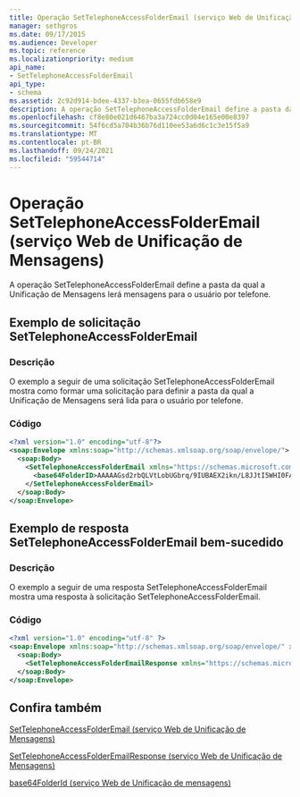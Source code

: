 ```yaml
---
title: Operação SetTelephoneAccessFolderEmail (serviço Web de Unificação de Mensagens)
manager: sethgros
ms.date: 09/17/2015
ms.audience: Developer
ms.topic: reference
ms.localizationpriority: medium
api_name:
- SetTelephoneAccessFolderEmail
api_type:
- schema
ms.assetid: 2c92d914-bdee-4337-b3ea-0655fdb658e9
description: A operação SetTelephoneAccessFolderEmail define a pasta da qual a Unificação de Mensagens lerá mensagens para o usuário por telefone.
ms.openlocfilehash: cf8e80e021d6467ba3a724cc0d04e165e00e8397
ms.sourcegitcommit: 54f6cd5a704b36b76d110ee53a6d6c1c3e15f5a9
ms.translationtype: MT
ms.contentlocale: pt-BR
ms.lasthandoff: 09/24/2021
ms.locfileid: "59544714"
---
```

# <a name="settelephoneaccessfolderemail-operation-um-web-service"></a>Operação SetTelephoneAccessFolderEmail (serviço Web de Unificação de Mensagens)

A operação SetTelephoneAccessFolderEmail define a pasta da qual a Unificação de Mensagens lerá mensagens para o usuário por telefone.
  
## <a name="settelephoneaccessfolderemail-request-example"></a>Exemplo de solicitação SetTelephoneAccessFolderEmail

### <a name="description"></a>Descrição

O exemplo a seguir de uma solicitação SetTelephoneAccessFolderEmail mostra como formar uma solicitação para definir a pasta da qual a Unificação de Mensagens será lida para o usuário por telefone.
  
### <a name="code"></a>Código

```XML
<?xml version="1.0" encoding="utf-8"?>
<soap:Envelope xmlns:soap="http://schemas.xmlsoap.org/soap/envelope/">
  <soap:Body>
    <SetTelephoneAccessFolderEmail xmlns="https://schemas.microsoft.com/exchange/services/2006/messages">
      <base64FolderID>AAAAAGsd2rbQLVtLobUGbrq/9IUBAEX2ikn/L8JJtI5WHI0FAW8AAAFXHhsAAA==</base64FolderID>
    </SetTelephoneAccessFolderEmail>
  </soap:Body>
</soap:Envelope>
```

## <a name="successful-settelephoneaccessfolderemail-response-example"></a>Exemplo de resposta SetTelephoneAccessFolderEmail bem-sucedido

### <a name="description"></a>Descrição

O exemplo a seguir de uma resposta SetTelephoneAccessFolderEmail mostra uma resposta à solicitação SetTelephoneAccessFolderEmail.
  
### <a name="code"></a>Código

```XML
<?xml version="1.0" encoding="utf-8" ?> 
<soap:Envelope xmlns:soap="http://schemas.xmlsoap.org/soap/envelope/" xmlns:xsi="http://www.w3.org/2001/XMLSchema-instance" xmlns:xsd="http://www.w3.org/2001/XMLSchema">
  <soap:Body>
    <SetTelephoneAccessFolderEmailResponse xmlns="https://schemas.microsoft.com/exchange/services/2006/messages" /> 
  </soap:Body>
</soap:Envelope>
```

## <a name="see-also"></a>Confira também



[SetTelephoneAccessFolderEmail (serviço Web de Unificação de Mensagens)](settelephoneaccessfolderemail-um-web-service.md)
  
[SetTelephoneAccessFolderEmailResponse (serviço Web de Unificação de Mensagens)](settelephoneaccessfolderemailresponse-um-web-service.md)
  
[base64FolderId (serviço Web de Unificação de mensagens)](base64folderid-um-web-service.md)

